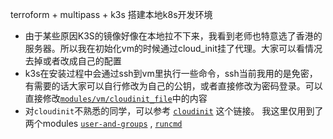 terroform + multipass + k3s 搭建本地k8s开发环境

- 由于某些原因K3S的镜像好像在本地拉不下来，我看到老师也特意选了香港的服务器。所以我在初始化vm的时候通过cloud_init挂了代理。大家可以看情况去掉或者改成自己的配置
- k3s在安装过程中会通过ssh到vm里执行一些命令，ssh当前我用的是免密，有需要的话大家可以自行修改为自己的公钥，或者直接修改为密码登录。可以直接修改[`modules/vm/cloudinit_file`](https://github.com/yasyx/tf-multipaas-k3s-dev/blob/783a1ab9dac8a820622c92fbcfc5bf21696371b8/modules/vm/files/cloudinit_file)中的内容
- 对`cloudinit`不熟悉的同学，可以参考 [`cloudinit`](https://cloudinit.readthedocs.io/en/latest/reference/modules.html) 这个链接。 我这里仅用到了两个modules [`user-and-groups`](https://cloudinit.readthedocs.io/en/latest/reference/modules.html#users-and-groups) , [`runcmd`](https://cloudinit.readthedocs.io/en/latest/reference/modules.html#runcmd)
